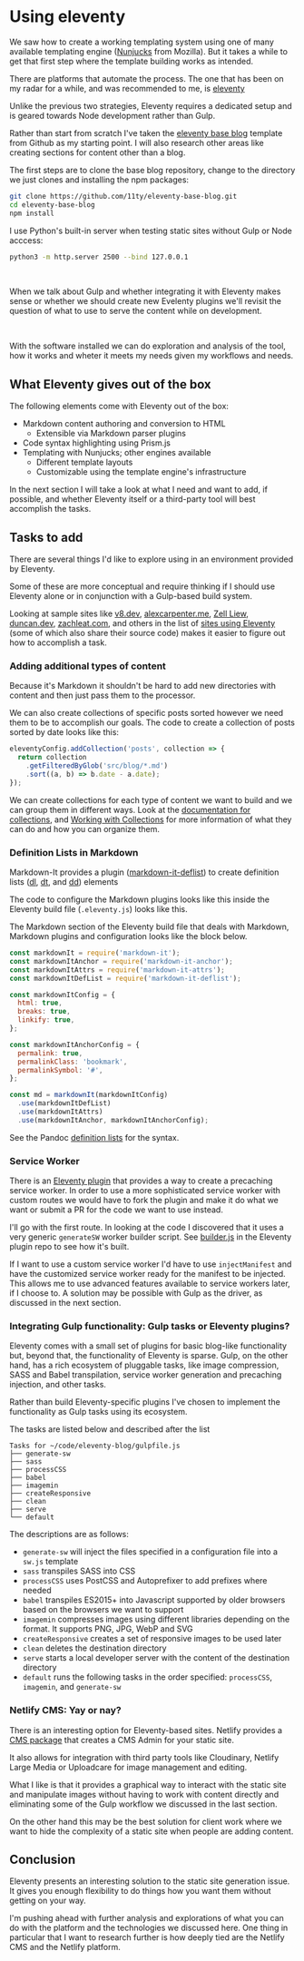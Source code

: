 # Using eleventy

We saw how to create a working templating system using one of many available templating engine ([Nunjucks](https://mozilla.github.io/nunjucks/) from Mozilla). But it takes a while to get that first step where the template building works as intended.

There are platforms that automate the process. The one that has been on my radar for a while, and was recommended to me, is [eleventy](https://www.11ty.io/)

Unlike the previous two strategies, Eleventy requires a dedicated setup and is geared towards Node development rather than Gulp.

Rather than start from scratch I've taken the [eleventy base blog](https://github.com/11ty/eleventy-base-blog) template from Github as my starting point. I will also research other areas like creating sections for content other than a blog.

The first steps are to clone the base blog repository, change to the directory we just clones and installing the npm packages:

```bash
git clone https://github.com/11ty/eleventy-base-blog.git
cd eleventy-base-blog
npm install
```

I use Python's built-in server when testing static sites without Gulp or Node acccess:

```bash
python3 -m http.server 2500 --bind 127.0.0.1
```

<div class="message info">
  <br/>
  <p>When we talk about Gulp and whether integrating it with Eleventy makes sense or whether we should create new Evelenty plugins we'll revisit the question of what to use to serve the content while on development.</p>
  <br/>
</div>

With the software installed we can do exploration and analysis of the tool, how it works and wheter it meets my needs given my workflows and needs.

## What Eleventy gives out of the box

The following elements come with Eleventy out of the box:

- Markdown content authoring and conversion to HTML
  - Extensible via Markdown parser plugins
- Code syntax highlighting using Prism.js
- Templating with Nunjucks; other engines available
  - Different template layouts
  - Customizable using the template engine's infrastructure

In the next section I will take a look at what I need and want to add, if possible, and whether Eleventy itself or a third-party tool will best accomplish the tasks.

## Tasks to add

There are several things I'd like to explore using in an environment provided by Eleventy.

Some of these are more conceptual and require thinking if I should use Eleventy alone or in conjunction with a Gulp-based build system.

Looking at sample sites like [v8.dev](https://github.com/v8/v8.dev), [alexcarpenter.me](<[https://alexcarpenter.me/](https://github.com/alexcarpenter/alexcarpenter.me)>), [Zell Liew](https://github.com/zellwk/zellwk.com), [duncan.dev](https://github.com/duncan/duncandavidson.com), [zachleat.com](https://github.com/zachleat/zachleat.com), and others in the list of [sites using Eleventy](https://www.11ty.io/docs/sites/) (some of which also share their source code) makes it easier to figure out how to accomplish a task.

### Adding additional types of content

Because it's Markdown it shouldn't be hard to add new directories with content and then just pass them to the processor.

We can also create collections of specific posts sorted however we need them to be to accomplish our goals. The code to create a collection of posts sorted by date looks like this:

```js
eleventyConfig.addCollection('posts', collection => {
  return collection
    .getFilteredByGlob('src/blog/*.md')
    .sort((a, b) => b.date - a.date);
});
```

We can create collections for each type of content we want to build and we can group them in different ways. Look at the [documentation for collections](https://www.11ty.io/docs/collections/), and [Working with Collections](https://www.pborenstein.com/articles/collections/) for more information of what they can do and how you can organize them.

### Definition Lists in Markdown

Markdown-It provides a plugin ([markdown-it-deflist](https://github.com/markdown-it/markdown-it-deflist)) to create definition lists ([dl](https://html.spec.whatwg.org/multipage/grouping-content.html#the-dl-element), [dt](https://html.spec.whatwg.org/multipage/grouping-content.html#the-dt-element), and [dd](https://html.spec.whatwg.org/multipage/grouping-content.html#the-dd-element)) elements

The code to configure the Markdown plugins looks like this inside the Eleventy build file (`.eleventy.js`) looks like this.

The Markdown section of the Eleventy build file that deals with Markdown, Markdown plugins and configuration looks like the block below.

```js
const markdownIt = require('markdown-it');
const markdownItAnchor = require('markdown-it-anchor');
const markdownItAttrs = require('markdown-it-attrs');
const markdownItDefList = require('markdown-it-deflist');

const markdownItConfig = {
  html: true,
  breaks: true,
  linkify: true,
};

const markdownItAnchorConfig = {
  permalink: true,
  permalinkClass: 'bookmark',
  permalinkSymbol: '#',
};

const md = markdownIt(markdownItConfig)
  .use(markdownItDefList)
  .use(markdownItAttrs)
  .use(markdownItAnchor, markdownItAnchorConfig);
```

See the Pandoc [definition lists](http://pandoc.org/MANUAL.html#definition-lists) for the syntax.

### Service Worker

There is an [Eleventy plugin](https://www.npmjs.com/package/eleventy-plugin-pwa) that provides a way to create a precaching service worker. In order to use a more sophisticated service worker with custom routes we would have to fork the plugin and make it do what we want or submit a PR for the code we want to use instead.

I'll go with the first route. In looking at the code I discovered that it uses a very generic `generateSW` worker builder script. See [builder.js](https://github.com/okitavera/eleventy-plugin-pwa/blob/master/src/builder.js) in the Eleventy plugin repo to see how it's built.

If I want to use a custom service worker I'd have to use `injectManifest` and have the customized service worker ready for the manifest to be injected. This allows me to use advanced features available to service workers later, if I choose to. A solution may be possible with Gulp as the driver, as discussed in the next section.

### Integrating Gulp functionality: Gulp tasks or Eleventy plugins?

Eleventy comes with a small set of plugins for basic blog-like functionality but, beyond that, the functionality of Eleventy is sparse. Gulp, on the other hand, has a rich ecosystem of pluggable tasks, like image compression, SASS and Babel transpilation, service worker generation and precaching injection, and other tasks.

Rather than build Eleventy-specific plugins I've chosen to implement the functionality as Gulp tasks using its ecosystem.

The tasks are listed below and described after the list

```text
Tasks for ~/code/eleventy-blog/gulpfile.js
├── generate-sw
├── sass
├── processCSS
├── babel
├── imagemin
├── createResponsive
├── clean
├── serve
└── default
```

The descriptions are as follows:

- `generate-sw` will inject the files specified in a configuration file into a `sw.js` template
- `sass` transpiles SASS into CSS
- `processCSS` uses PostCSS and Autoprefixer to add prefixes where needed
- `babel` transpiles ES2015+ into Javascript supported by older browsers based on the browsers we want to support
- `imagemin` compresses images using different libraries depending on the format. It supports PNG, JPG, WebP and SVG
- `createResponsive` creates a set of responsive images to be used later
- `clean` deletes the destination directory
- `serve` starts a local developer server with the content of the destination directory
- `default` runs the following tasks in the order specified: `processCSS`, `imagemin`, and `generate-sw`

### Netlify CMS: Yay or nay?

There is an interesting option for Eleventy-based sites. Netlify provides a [CMS package](https://www.npmjs.com/package/netlify-cms) that creates a CMS Admin for your static site.

It also allows for integration with third party tools like Cloudinary, Netlify Large Media or Uploadcare for image management and editing.

What I like is that it provides a graphical way to interact with the static site and manipulate images without having to work with content directly and eliminating some of the Gulp workflow we discussed in the last section.

On the other hand this may be the best solution for client work where we want to hide the complexity of a static site when people are adding content.

## Conclusion

Eleventy presents an interesting solution to the static site generation issue. It gives you enough flexibility to do things how you want them without getting on your way.

I'm pushing ahead with further analysis and explorations of what you can do with the platform and the technologies we discussed here. One thing in particular that I want to research further is how deeply tied are the Netlify CMS and the Netlify platform.
